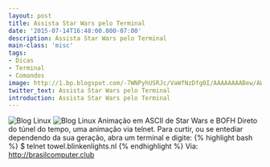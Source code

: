 ```yaml
---
layout: post
title: Assista Star Wars pelo Terminal
date: '2015-07-14T16:48:00.000-07:00'
description: Assista Star Wars pelo Terminal
main-class: 'misc'
tags:
- Dicas
- Terminal
- Comandos
image: http://1.bp.blogspot.com/-7WNPyhUSRJc/VaWfNzDfg0I/AAAAAAAABew/AW5kWpLtfpg/s72-c/starwars-animations-terminal-ascii.png
twitter_text: Assista Star Wars pelo Terminal
introduction: Assista Star Wars pelo Terminal
---
```

![Blog Linux](http://1.bp.blogspot.com/-7WNPyhUSRJc/VaWfNzDfg0I/AAAAAAAABew/AW5kWpLtfpg/s1600/starwars-animations-terminal-ascii.png "Blog Linux")
![Blog Linux](http://2.bp.blogspot.com/-PUPSY_uN7Kw/VaWfXnrpCVI/AAAAAAAABe4/JlrDzrQvEBQ/s320/starwars-animation.gif "Blog Linux")
Animação em ASCII de Star Wars e BOFH
Direto do túnel do tempo, uma animação via telnet. Para curtir, ou se entediar dependendo da sua geração, abra um terminal e digite:
 {% highlight bash %}
$ telnet towel.blinkenlights.nl
{% endhighlight %}
Via: http://brasilcomputer.club
